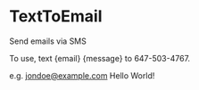 TextToEmail
===========

Send emails via SMS

To use, text {email} {message} to 647-503-4767.

e.g. jondoe@example.com Hello World!
